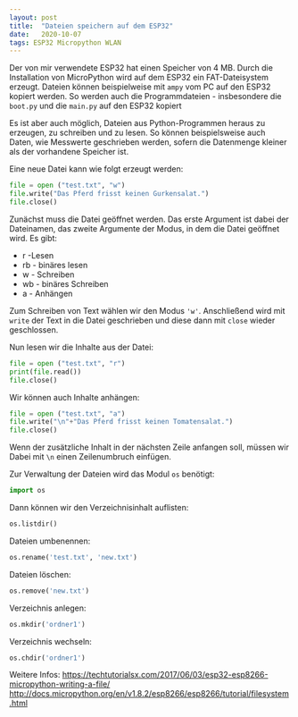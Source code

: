 ```yaml
---
layout: post
title:  "Dateien speichern auf dem ESP32"
date:   2020-10-07
tags: ESP32 Micropython WLAN
---
```


Der von mir verwendete ESP32 hat einen Speicher von 4 MB. Durch die Installation von MicroPython wird auf dem ESP32 ein FAT-Dateisystem erzeugt. Dateien können beispielweise mit `ampy` vom PC auf den ESP32 kopiert werden. So werden auch die Programmdateien - insbesondere die `boot.py` und die `main.py` auf den ESP32 kopiert

Es ist aber auch möglich, Dateien aus Python-Programmen heraus zu erzeugen, zu schreiben und zu lesen. So können beispielsweise auch Daten, wie Messwerte geschrieben werden, sofern die Datenmenge kleiner als der vorhandene Speicher ist.

Eine neue Datei kann wie folgt erzeugt werden:

 ```python
file = open ("test.txt", "w")
file.write("Das Pferd frisst keinen Gurkensalat.")
file.close()
 ```

Zunächst muss die Datei geöffnet werden. Das erste Argument ist dabei der Dateinamen, das zweite Argumente der Modus, in dem die Datei geöffnet wird. Es gibt:
* r -Lesen
* rb - binäres lesen
* w - Schreiben
* wb - binäres Schreiben
* a - Anhängen

Zum Schreiben von Text wählen wir den Modus `'w'`. Anschließend wird mit `write` der Text in die Datei geschrieben und diese dann mit `close` wieder geschlossen.

Nun lesen wir die Inhalte aus der Datei:

 ```python
file = open ("test.txt", "r")
print(file.read())
file.close()
 ```
Wir können auch Inhalte anhängen:
 ```python
file = open ("test.txt", "a")
file.write("\n"+"Das Pferd frisst keinen Tomatensalat.")
file.close()
 ```
Wenn der zusätzliche Inhalt in der nächsten Zeile anfangen soll, müssen wir Dabei mit `\n` einen Zeilenumbruch einfügen.

Zur Verwaltung der Dateien wird das Modul `os` benötigt:

```python
import os
 ```

Dann können wir den Verzeichnisinhalt auflisten:

```python
os.listdir()
 ```

Dateien umbenennen:
```python
os.rename('test.txt', 'new.txt')
 ```

Dateien löschen:
```python
os.remove('new.txt')
 ```

Verzeichnis anlegen:
```python
os.mkdir('ordner1')
 ```

Verzeichnis wechseln:
```python
os.chdir('ordner1')
 ```



Weitere Infos:
https://techtutorialsx.com/2017/06/03/esp32-esp8266-micropython-writing-a-file/
http://docs.micropython.org/en/v1.8.2/esp8266/esp8266/tutorial/filesystem.html